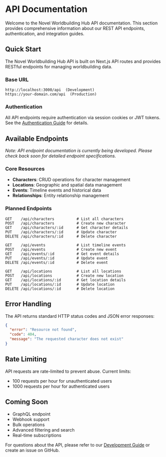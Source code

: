 # API Documentation

Welcome to the Novel Worldbuilding Hub API documentation. This section provides comprehensive information about our REST API endpoints, authentication, and integration guides.

## Quick Start

The Novel Worldbuilding Hub API is built on Next.js API routes and provides RESTful endpoints for managing worldbuilding data.

### Base URL

```
http://localhost:3000/api  (Development)
https://your-domain.com/api  (Production)
```

### Authentication

All API endpoints require authentication via session cookies or JWT tokens. See the [Authentication Guide](../development/authentication-guide.md) for details.

## Available Endpoints

*Note: API endpoint documentation is currently being developed. Please check back soon for detailed endpoint specifications.*

### Core Resources

- **Characters**: CRUD operations for character management
- **Locations**: Geographic and spatial data management
- **Events**: Timeline events and historical data
- **Relationships**: Entity relationship management

### Planned Endpoints

```
GET    /api/characters          # List all characters
POST   /api/characters          # Create new character
GET    /api/characters/:id      # Get character details
PUT    /api/characters/:id      # Update character
DELETE /api/characters/:id      # Delete character

GET    /api/events              # List timeline events
POST   /api/events              # Create new event
GET    /api/events/:id          # Get event details
PUT    /api/events/:id          # Update event
DELETE /api/events/:id          # Delete event

GET    /api/locations           # List all locations
POST   /api/locations           # Create new location
GET    /api/locations/:id       # Get location details
PUT    /api/locations/:id       # Update location
DELETE /api/locations/:id       # Delete location
```

## Error Handling

The API returns standard HTTP status codes and JSON error responses:

```json
{
  "error": "Resource not found",
  "code": 404,
  "message": "The requested character does not exist"
}
```

## Rate Limiting

API requests are rate-limited to prevent abuse. Current limits:
- 100 requests per hour for unauthenticated users
- 1000 requests per hour for authenticated users

## Coming Soon

- GraphQL endpoint
- Webhook support
- Bulk operations
- Advanced filtering and search
- Real-time subscriptions

For questions about the API, please refer to our [Development Guide](../development/README.md) or create an issue on GitHub.
